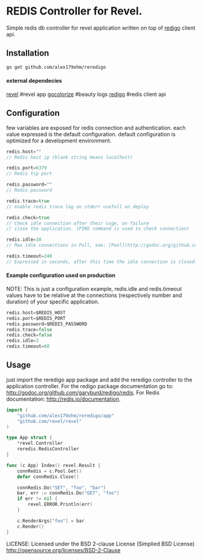 REDIS Controller for Revel.
========

Simple redis db controller for revel application written on top of [redigo](https://github.com/garyburd/redigo) client api.

Installation
------------
```sh
go get github.com/alex179ohm/reredigo
```
#### external dependecies
[revel](https://github.com/revel/revel) #revel app
[gocolorize](https://github.com/agtorre/gocolorize) #beauty logs
[redigo](https://github.com/garyburd/redigo) #redis client api

Configuration
-------------
few variables are exposed for redis connection and authentication.
each value expressed is the default configuration.
default configuration is optimized for a development environment.
```go
redis.host=""
// Redis host ip (blank string means localhost)

redis.port=6379
// Redis tcp port

redis.password=""
// Redis password

redis.trace=true
// enable redis trace log on stderr usefull on deploy

redis.check=true
// Check idle connection after their usge, on failure
// close the application. (PING command is used to check connection)

redis.idle=10
// Max idle connections in Poll, see: [Pool](http://godoc.org/github.com/garyburd/redigo/redis#Pool).

redis.timeout=240
// Expressed in seconds, after this time the idle connection is closed.
```
#### Example configuration used on production
NOTE: This is just a configuration example, redis.idle and redis.timeout values
have to be relative at the connections (respectively number and duration)
of your specific application.
```go
redis.host=$REDIS_HOST
redis.port=$REDIS_PORT
redis.password=$REDIS_PASSWORD
redis.trace=false
redis.check=false
redis.idle=3
redis.timeout=60
```
Usage
-----

just import the reredigo app package and add the reredigo controller to the application
controller.
For the redigo package documentation go to: http://godoc.org/github.com/garyburd/redigo/redis.
For Redis documentation: http://redis.io/documentation.
```go
import (
	"github.com/alex179ohm/reredigo/app"
	"github.com/revel/revel"
)

type App struct {
	*revel.Controller
	reredis.RedisController
}

func (c App) Index() revel.Result {
	connRedis = c.Pool.Get()
	defer connRedis.Close()

	connRedis.Do("SET", "foo", "bar")
	bar, err := connRedis.Do("GET", "foo")
	if err != nil {
		revel.ERROR.Println(err)
	}

	c.RenderArgs["foo"] = bar
	c.Render()
}
```

LICENSE:
Licensed under the BSD 2-clause License (Simplied BSD License)  
http://opensource.org/licenses/BSD-2-Clause
